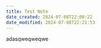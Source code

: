 ```yaml
---
title: Test Note
date_created: 2024-07-08T22:00:22
date_modified: 2024-07-08T22:21:53
---
```


adasqweqweqwe
